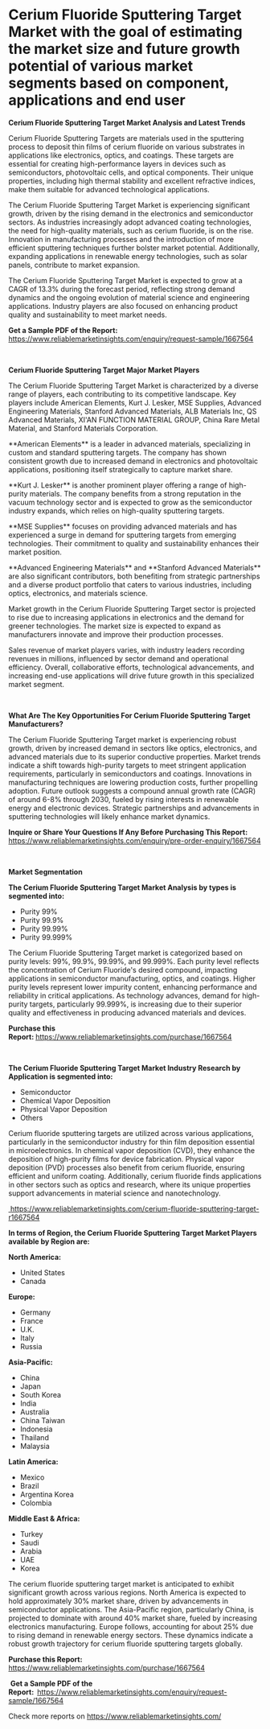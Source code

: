 <p><h1>Cerium Fluoride Sputtering Target Market with the goal of estimating the market size and future growth potential of various market segments based on component, applications and end user</h1></p><p><strong>Cerium Fluoride Sputtering Target Market Analysis and Latest Trends</strong></p>
<p><p>Cerium Fluoride Sputtering Targets are materials used in the sputtering process to deposit thin films of cerium fluoride on various substrates in applications like electronics, optics, and coatings. These targets are essential for creating high-performance layers in devices such as semiconductors, photovoltaic cells, and optical components. Their unique properties, including high thermal stability and excellent refractive indices, make them suitable for advanced technological applications.</p><p>The Cerium Fluoride Sputtering Target Market is experiencing significant growth, driven by the rising demand in the electronics and semiconductor sectors. As industries increasingly adopt advanced coating technologies, the need for high-quality materials, such as cerium fluoride, is on the rise. Innovation in manufacturing processes and the introduction of more efficient sputtering techniques further bolster market potential. Additionally, expanding applications in renewable energy technologies, such as solar panels, contribute to market expansion.</p><p>The Cerium Fluoride Sputtering Target Market is expected to grow at a CAGR of 13.3% during the forecast period, reflecting strong demand dynamics and the ongoing evolution of material science and engineering applications. Industry players are also focused on enhancing product quality and sustainability to meet market needs.</p></p>
<p><strong>Get a Sample PDF of the Report:&nbsp;</strong> <a href="https://www.reliablemarketinsights.com/enquiry/request-sample/1667564?utm_campaign=2280&utm_medium=2&utm_source=Github&utm_content=ia&utm_term=08032025&utm_id=cerium-fluoride-sputtering-target">https://www.reliablemarketinsights.com/enquiry/request-sample/1667564</a></p>
<p>&nbsp;</p>
<p><strong>Cerium Fluoride Sputtering Target Major Market Players</strong></p>
<p><p>The Cerium Fluoride Sputtering Target Market is characterized by a diverse range of players, each contributing to its competitive landscape. Key players include American Elements, Kurt J. Lesker, MSE Supplies, Advanced Engineering Materials, Stanford Advanced Materials, ALB Materials Inc, QS Advanced Materials, XI'AN FUNCTION MATERIAL GROUP, China Rare Metal Material, and Stanford Materials Corporation.</p><p>**American Elements** is a leader in advanced materials, specializing in custom and standard sputtering targets. The company has shown consistent growth due to increased demand in electronics and photovoltaic applications, positioning itself strategically to capture market share.</p><p>**Kurt J. Lesker** is another prominent player offering a range of high-purity materials. The company benefits from a strong reputation in the vacuum technology sector and is expected to grow as the semiconductor industry expands, which relies on high-quality sputtering targets.</p><p>**MSE Supplies** focuses on providing advanced materials and has experienced a surge in demand for sputtering targets from emerging technologies. Their commitment to quality and sustainability enhances their market position.</p><p>**Advanced Engineering Materials** and **Stanford Advanced Materials** are also significant contributors, both benefiting from strategic partnerships and a diverse product portfolio that caters to various industries, including optics, electronics, and materials science.</p><p>Market growth in the Cerium Fluoride Sputtering Target sector is projected to rise due to increasing applications in electronics and the demand for greener technologies. The market size is expected to expand as manufacturers innovate and improve their production processes.</p><p>Sales revenue of market players varies, with industry leaders recording revenues in millions, influenced by sector demand and operational efficiency. Overall, collaborative efforts, technological advancements, and increasing end-use applications will drive future growth in this specialized market segment.</p></p>
<p>&nbsp;</p>
<p><strong>What Are The Key Opportunities For Cerium Fluoride Sputtering Target Manufacturers?</strong></p>
<p><p>The Cerium Fluoride Sputtering Target market is experiencing robust growth, driven by increased demand in sectors like optics, electronics, and advanced materials due to its superior conductive properties. Market trends indicate a shift towards high-purity targets to meet stringent application requirements, particularly in semiconductors and coatings. Innovations in manufacturing techniques are lowering production costs, further propelling adoption. Future outlook suggests a compound annual growth rate (CAGR) of around 6-8% through 2030, fueled by rising interests in renewable energy and electronic devices. Strategic partnerships and advancements in sputtering technologies will likely enhance market dynamics.</p></p>
<p><strong>Inquire or Share Your Questions If Any Before Purchasing This Report:</strong> <a href="https://www.reliablemarketinsights.com/enquiry/pre-order-enquiry/1667564?utm_campaign=2280&utm_medium=2&utm_source=Github&utm_content=ia&utm_term=08032025&utm_id=cerium-fluoride-sputtering-target">https://www.reliablemarketinsights.com/enquiry/pre-order-enquiry/1667564</a></p>
<p>&nbsp;</p>
<p><strong>Market Segmentation</strong></p>
<p><strong>The Cerium Fluoride Sputtering Target Market Analysis by types is segmented into:</strong></p>
<p><ul><li>Purity 99%</li><li>Purity 99.9%</li><li>Purity 99.99%</li><li>Purity 99.999%</li></ul></p>
<p><p>The Cerium Fluoride Sputtering Target market is categorized based on purity levels: 99%, 99.9%, 99.99%, and 99.999%. Each purity level reflects the concentration of Cerium Fluoride's desired compound, impacting applications in semiconductor manufacturing, optics, and coatings. Higher purity levels represent lower impurity content, enhancing performance and reliability in critical applications. As technology advances, demand for high-purity targets, particularly 99.999%, is increasing due to their superior quality and effectiveness in producing advanced materials and devices.</p></p>
<p><strong>Purchase this Report:&nbsp;</strong><a href="https://www.reliablemarketinsights.com/purchase/1667564?utm_campaign=2280&utm_medium=2&utm_source=Github&utm_content=ia&utm_term=08032025&utm_id=cerium-fluoride-sputtering-target">https://www.reliablemarketinsights.com/purchase/1667564</a></p>
<p>&nbsp;</p>
<p><strong>The Cerium Fluoride Sputtering Target Market Industry Research by Application is segmented into:</strong></p>
<p><ul><li>Semiconductor</li><li>Chemical Vapor Deposition</li><li>Physical Vapor Deposition</li><li>Others</li></ul></p>
<p><p>Cerium fluoride sputtering targets are utilized across various applications, particularly in the semiconductor industry for thin film deposition essential in microelectronics. In chemical vapor deposition (CVD), they enhance the deposition of high-purity films for device fabrication. Physical vapor deposition (PVD) processes also benefit from cerium fluoride, ensuring efficient and uniform coating. Additionally, cerium fluoride finds applications in other sectors such as optics and research, where its unique properties support advancements in material science and nanotechnology.</p></p>
<p><a href="https://www.reliablemarketinsights.com/cerium-fluoride-sputtering-target-r1667564?utm_campaign=2280&utm_medium=2&utm_source=Github&utm_content=ia&utm_term=08032025&utm_id=cerium-fluoride-sputtering-target">&nbsp;https://www.reliablemarketinsights.com/cerium-fluoride-sputtering-target-r1667564</a></p>
<p><strong>In terms of Region, the Cerium Fluoride Sputtering Target Market Players available by Region are:</strong></p>
<p>
    <p> <strong> North America: </strong>
        <ul>
            <li>United States</li>
            <li>Canada</li>
        </ul>
        </p> 
    <p> <strong> Europe: </strong>
        <ul>
            <li>Germany</li>
            <li>France</li>
            <li>U.K.</li>
            <li>Italy</li>
            <li>Russia</li>
        </ul>
        </p> 
    <p> <strong> Asia-Pacific: </strong>
        <ul>
            <li>China</li>
            <li>Japan</li>
            <li>South Korea</li>
            <li>India</li>
            <li>Australia</li>
            <li>China Taiwan</li>
            <li>Indonesia</li>
            <li>Thailand</li>
            <li>Malaysia</li>
        </ul>
        </p> 
    <p> <strong> Latin America: </strong>
        <ul>
            <li>Mexico</li>
            <li>Brazil</li>
            <li>Argentina Korea</li>
            <li>Colombia</li>
        </ul>
        </p> 
    <p> <strong> Middle East & Africa: </strong>
        <ul>
            <li>Turkey</li>
            <li>Saudi</li>
            <li>Arabia</li>
            <li>UAE</li>
            <li>Korea</li>
        </ul>
    </p>
    </p>
<p><p>The cerium fluoride sputtering target market is anticipated to exhibit significant growth across various regions. North America is expected to hold approximately 30% market share, driven by advancements in semiconductor applications. The Asia-Pacific region, particularly China, is projected to dominate with around 40% market share, fueled by increasing electronics manufacturing. Europe follows, accounting for about 25% due to rising demand in renewable energy sectors. These dynamics indicate a robust growth trajectory for cerium fluoride sputtering targets globally.</p></p>
<p><strong>Purchase this Report: </strong><a href="https://www.reliablemarketinsights.com/purchase/1667564?utm_campaign=2280&utm_medium=2&utm_source=Github&utm_content=ia&utm_term=08032025&utm_id=cerium-fluoride-sputtering-target">https://www.reliablemarketinsights.com/purchase/1667564</a></p>
<p>&nbsp;<strong>Get a Sample PDF of the Report:&nbsp;&nbsp;</strong><a href="https://www.reliablemarketinsights.com/enquiry/request-sample/1667564?utm_campaign=2280&utm_medium=2&utm_source=Github&utm_content=ia&utm_term=08032025&utm_id=cerium-fluoride-sputtering-target">https://www.reliablemarketinsights.com/enquiry/request-sample/1667564</a></p>
<p><strong></strong></p>
<p>Check more reports on <a href="https://www.reliablemarketinsights.com/?utm_campaign=2280&utm_medium=2&utm_source=Github&utm_content=ia&utm_term=08032025&utm_id=cerium-fluoride-sputtering-target">https://www.reliablemarketinsights.com/</a></p>